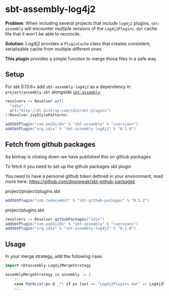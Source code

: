 # sbt-assembly-log4j2

**Problem**: When including several projects that include `log4j2` plugins,
`sbt-assembly` will encounter multiple versions of the `Log4j2Plugins.dat`
cache file that it won't be able to reconcile.

**Solution**: Log4j2 provides a `PluginCache` class that creates consistent,
serialisable cache from multiple different ones.

**This plugin** provides a simple function to merge those files in a safe way.

## Setup

For sbt 0.13.6+ add `sbt-assembly-log4j2` as a dependency in
`project/assembly.sbt` alongside [`sbt-assembly`][sbt-assembly]:

```scala
resolvers += Resolver.url(
  "idio",
  url("http://dl.bintray.com/idio/sbt-plugins")
)(Resolver.ivyStylePatterns)

addSbtPlugin("com.eed3si9n" % "sbt-assembly" % "<version>")
addSbtPlugin("org.idio" % "sbt-assembly-log4j2" % "0.1.0")
```

[sbt-assembly]: https://github.com/sbt/sbt-assembly#setup

## Fetch from github packages
As bintray is closing down we have published this on github packages

To fetch it you need to set up the github packages sbt plugin

You need to have a personal github token defined in your environment, read more here:
https://github.com/djspiewak/sbt-github-packages

project/project/plugins.sbt
```scala
addSbtPlugin("com.codecommit" % "sbt-github-packages" % "0.5.2")
```

project/plugins.sbt
```scala
resolvers += Resolver.githubPackages("idio")
addSbtPlugin("com.eed3si9n" % "sbt-assembly" % "<version>")
addSbtPlugin("org.idio" % "sbt-assembly-log4j2" % "0.1.0")
```

## Usage

In your merge strategy, add the following case:

```scala
import sbtassembly.Log4j2MergeStrategy

assemblyMergeStrategy in assembly := {
    //...
    case PathList(ps @ _*) if ps.last == "Log4j2Plugins.dat" => Log4j2MergeStrategy.plugincache
    //...
```
